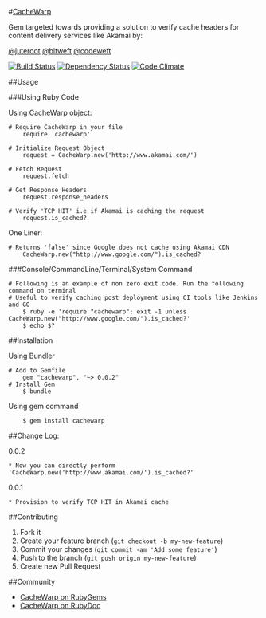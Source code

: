 #[CacheWarp](http://www.juteroot.com/)

Gem targeted towards providing a solution to verify cache headers for content delivery services like Akamai by:

[@juteroot](http://www.juteroot.com/) [@bitweft](http://www.bitweft.com/) [@codeweft](http://www.codeweft.com/)

[![Build Status](https://drone.io/github.com/juteroot/cachewarp/status.png)](https://drone.io/github.com/juteroot/cachewarp/latest) [![Dependency Status](https://gemnasium.com/juteroot/cachewarp.png)](https://gemnasium.com/juteroot/cachewarp) [![Code Climate](https://codeclimate.com/github/juteroot/cachewarp.png)](https://codeclimate.com/github/juteroot/cachewarp)

##Usage

###Using Ruby Code

Using CacheWarp object:

```
# Require CacheWarp in your file
    require 'cachewarp'

# Initialize Request Object
    request = CacheWarp.new('http://www.akamai.com/')

# Fetch Request
    request.fetch

# Get Response Headers
    request.response_headers

# Verify 'TCP HIT' i.e if Akamai is caching the request
    request.is_cached?    
```

One Liner:

```
# Returns 'false' since Google does not cache using Akamai CDN
    CacheWarp.new("http://www.google.com/").is_cached?  
```

###Console/CommandLine/Terminal/System Command

```
# Following is an example of non zero exit code. Run the following command on terminal
# Useful to verify caching post deployment using CI tools like Jenkins and GO
    $ ruby -e 'require "cachewarp"; exit -1 unless CacheWarp.new("http://www.google.com/").is_cached?'
    $ echo $?   
```



##Installation

Using Bundler

```
# Add to Gemfile
    gem "cachewarp", "~> 0.0.2" 
# Install Gem
    $ bundle
```

Using gem command

```
    $ gem install cachewarp
```

##Change Log:

0.0.2

    * Now you can directly perform 'CacheWarp.new('http://www.akamai.com/').is_cached?'

0.0.1

    * Provision to verify TCP HIT in Akamai cache

##Contributing

1. Fork it
2. Create your feature branch (`git checkout -b my-new-feature`)
3. Commit your changes (`git commit -am 'Add some feature'`)
4. Push to the branch (`git push origin my-new-feature`)
5. Create new Pull Request

##Community

* [CacheWarp on RubyGems](https://rubygems.org/gems/cachewarp)
* [CacheWarp on RubyDoc](http://rubydoc.info/gems/cachewarp)
